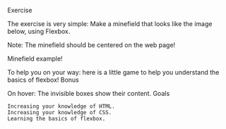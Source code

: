Exercise

The exercise is very simple: Make a minefield that looks like the image below, using Flexbox.

Note: The minefield should be centered on the web page!

Minefield example!

To help you on your way: here is a little game to help you understand the basics of flexbox!
Bonus

On hover: The invisible boxes show their content.
Goals

    Increasing your knowledge of HTML.
    Increasing your knowledge of CSS.
    Learning the basics of flexbox.
